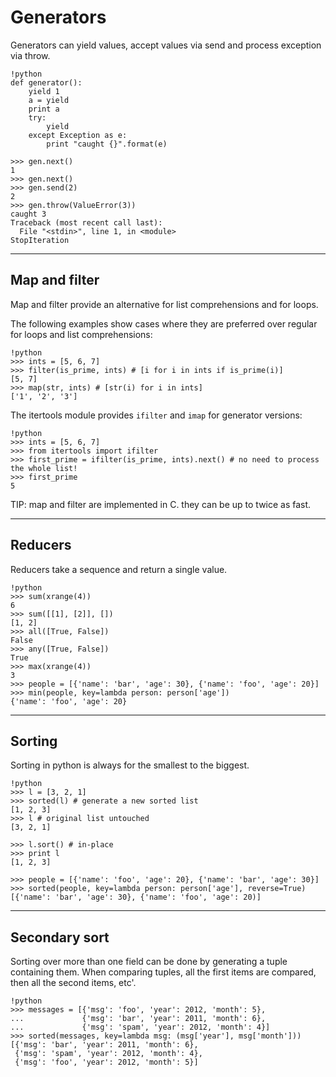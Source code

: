 # Generators 

Generators can yield values, accept values via send and process exception via throw.

	!python
	def generator():
		yield 1
		a = yield
		print a
		try:
			yield
		except Exception as e:
			print "caught {}".format(e)
		
	>>> gen.next()
	1
	>>> gen.next()
	>>> gen.send(2)
	2
	>>> gen.throw(ValueError(3))
	caught 3
	Traceback (most recent call last):
	  File "<stdin>", line 1, in <module>
    StopIteration

---

## Map and filter

Map and filter provide an alternative for list comprehensions and for loops.

The following examples show cases where they are preferred over regular for loops and list comprehensions:

	!python
	>>> ints = [5, 6, 7]
	>>> filter(is_prime, ints) # [i for i in ints if is_prime(i)]
	[5, 7]
	>>> map(str, ints) # [str(i) for i in ints]
	['1', '2', '3']

The itertools module provides `ifilter` and `imap` for generator versions:

	!python
	>>> ints = [5, 6, 7]
	>>> from itertools import ifilter
	>>> first_prime = ifilter(is_prime, ints).next() # no need to process the whole list!
	>>> first_prime
	5
	
TIP: map and filter are implemented in C. they can be up to twice as fast.

---

## Reducers

Reducers take a sequence and return a single value.
	
	!python
	>>> sum(xrange(4))
	6
	>>> sum([[1], [2]], [])
	[1, 2]
	>>> all([True, False])
	False
	>>> any([True, False])
	True
	>>> max(xrange(4))
	3
	>>> people = [{'name': 'bar', 'age': 30}, {'name': 'foo', 'age': 20}]
	>>> min(people, key=lambda person: person['age'])
	{'name': 'foo', 'age': 20}

---

## Sorting

Sorting in python is always for the smallest to the biggest.

	!python
	>>> l = [3, 2, 1]
	>>> sorted(l) # generate a new sorted list
	[1, 2, 3]
	>>> l # original list untouched
	[3, 2, 1]

	>>> l.sort() # in-place
	>>> print l
	[1, 2, 3]

	>>> people = [{'name': 'foo', 'age': 20}, {'name': 'bar', 'age': 30}]
	>>> sorted(people, key=lambda person: person['age'], reverse=True)
	[{'name': 'bar', 'age': 30}, {'name': 'foo', 'age': 20)]
	
---

## Secondary sort

Sorting over more than one field can be done by generating a tuple containing them.
When comparing tuples, all the first items are compared, then all the second items, etc'.

	!python
	>>> messages = [{'msg': 'foo', 'year': 2012, 'month': 5}, 
	...             {'msg': 'bar', 'year': 2011, 'month': 6},
	...             {'msg': 'spam', 'year': 2012, 'month': 4}]  
	>>> sorted(messages, key=lambda msg: (msg['year'], msg['month']))
	[{'msg': 'bar', 'year': 2011, 'month': 6},
     {'msg': 'spam', 'year': 2012, 'month': 4},
	 {'msg': 'foo', 'year': 2012, 'month': 5}]
	
